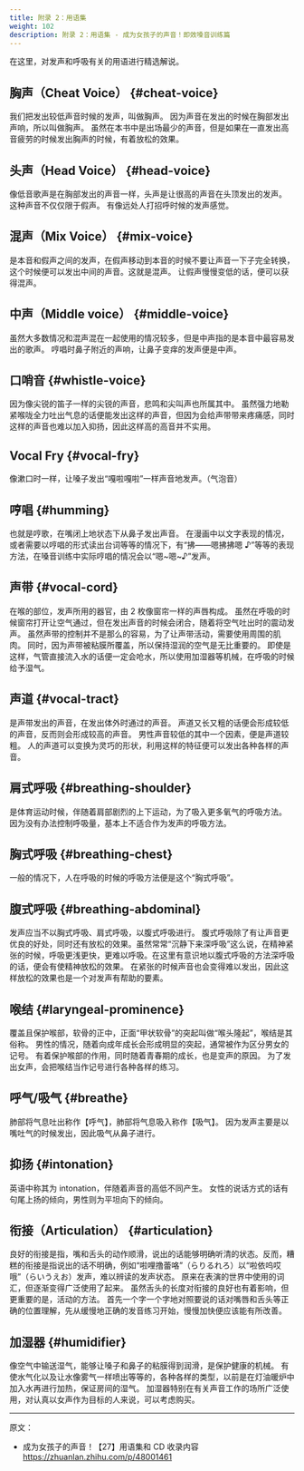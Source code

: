 ```yaml
---
title: 附录 2：用语集
weight: 102
description: 附录 2：用语集 - 成为女孩子的声音！即效嗓音训练篇
---
```


在这里，对发声和呼吸有关的用语进行精选解说。

## 胸声（Cheat Voice） {#cheat-voice}

我们把发出较低声音时候的发声，叫做胸声。
因为声音在发出的时候在胸部发出声响，所以叫做胸声。
虽然在本书中是出场最少的声音，但是如果在一直发出高音疲劳的时候发出胸声的时候，有着放松的效果。

## 头声（Head Voice） {#head-voice}

像低音歌声是在胸部发出的声音一样，头声是让很高的声音在头顶发出的发声。
这种声音不仅仅限于假声。
有像远处人打招呼时候的发声感觉。

## 混声（Mix Voice） {#mix-voice}

是本音和假声之间的发声，在假声移动到本音的时候不要让声音一下子完全转换，这个时候便可以发出中间的声音。这就是混声。
让假声慢慢变低的话，便可以获得混声。

## 中声（Middle voice） {#middle-voice}

虽然大多数情况和混声混在一起使用的情况较多，但是中声指的是本音中最容易发出的歌声。
哼唱时鼻子附近的声响，让鼻子变痒的发声便是中声。

## 口哨音 {#whistle-voice}

因为像尖锐的笛子一样的尖锐的声音，悲鸣和尖叫声也所属其中。
虽然强力地勒紧喉咙全力吐出气息的话便能发出这样的声音，但因为会给声带带来疼痛感，同时这样的声音也难以加入抑扬，因此这样高的高音并不实用。

## Vocal Fry {#vocal-fry}

像漱口时一样，让嗓子发出“嘎啦嘎啦”一样声音地发声。（气泡音）

## 哼唱 {#humming}

也就是哼歌，在嘴闭上地状态下从鼻子发出声音。
在漫画中以文字表现的情况，或者需要以哼唱的形式读出台词等等的情况下，有“拂——嗯拂拂嗯 ♪”等等的表现方法，在嗓音训练中实际哼唱的情况会以“嗯~嗯~♪”发声。

## 声带 {#vocal-cord}

在喉的部位，发声所用的器官，由 2 枚像窗帘一样的声唇构成。
虽然在呼吸的时候窗帘打开让空气通过，但在发出声音的时候会闭合，随着将空气吐出时的震动发声。
虽然声带的控制并不是那么的容易，为了让声带活动，需要使用周围的肌肉。
同时，因为声带被粘膜所覆盖，所以保持湿润的空气是无比重要的。
即使是这样，气管直接流入水的话便一定会呛水，所以使用加湿器等机械，在呼吸的时候给予湿气。

## 声道 {#vocal-tract}

是声带发出的声音，在发出体外时通过的声音。
声道又长又粗的话便会形成较低的声音，反而则会形成较高的声音。
男性声音较低的其中一个因素，便是声道较粗。
人的声道可以变换为灵巧的形状，利用这样的特征便可以发出各种各样的声音。

## 肩式呼吸 {#breathing-shoulder}

是体育运动时候，伴随着肩部剧烈的上下运动，为了吸入更多氧气的呼吸方法。
因为没有办法控制呼吸量，基本上不适合作为发声的呼吸方法。

## 胸式呼吸 {#breathing-chest}

一般的情况下，人在呼吸的时候的呼吸方法便是这个“胸式呼吸”。

## 腹式呼吸 {#breathing-abdominal}

发声应当不以胸式呼吸、肩式呼吸，以腹式呼吸进行。
腹式呼吸除了有让声音更优良的好处，同时还有放松的效果。虽然常常“沉静下来深呼吸”这么说，在精神紧张的时候，呼吸更浅更快，更难以呼吸。在这里有意识地以腹式呼吸的方法深呼吸的话，便会有使精神放松的效果。
在紧张的时候声音也会变得难以发出，因此这样放松的效果也是一个对发声有帮助的要素。

## 喉结 {#laryngeal-prominence}

覆盖且保护喉部，软骨的正中，正面“甲状软骨”的突起叫做“喉头隆起”，喉结是其俗称。
男性的情况，随着向成年成长会形成明显的突起，通常被作为区分男女的记号。
有着保护喉部的作用，同时随着青春期的成长，也是变声的原因。
为了发出女声，会把喉结当作记号进行各种各样的练习。

## 呼气/吸气 {#breathe}

肺部将气息吐出称作【呼气】，肺部将气息吸入称作【吸气】。
因为发声主要是以嘴吐气的时候发出，因此吸气从鼻子进行。

## 抑扬 {#intonation}

英语中称其为 intonation，伴随着声音的高低不同产生。
女性的说话方式的话有句尾上扬的倾向，男性则为平坦向下的倾向。

## 衔接（Articulation） {#articulation}

良好的衔接是指，嘴和舌头的动作顺滑，说出的话能够明确听清的状态。反而，糟糕的衔接是指说出的话不明确，例如“啦哩撸蕾咯”（らりるれろ）以“啦依呜哎哦”（らいうえお）发声，难以辨读的发声状态。
原来在表演的世界中使用的词汇，但逐渐变得广泛使用了起来。
虽然舌头的长度对衔接的良好也有着影响，但更重要的是，活动的方法。
首先一个字一个字地对照要说的话对嘴唇和舌头等正确的位置理解，先从缓慢地正确的发音练习开始，慢慢加快便应该能有所改善。

## 加湿器 {#humidifier}

像空气中输送湿气，能够让嗓子和鼻子的粘膜得到润滑，是保护健康的机械。
有使水气化以及让水像雾气一样喷出等等的，各种各样的类型，以前是在灯油暖炉中加入水再进行加热，保证房间的湿气。
加湿器特别在有关声音工作的场所广泛使用，对认真以女声作为目标的人来说，可以考虑购买。

---

原文：

- 成为女孩子的声音！【27】用语集和 CD 收录内容\
  <https://zhuanlan.zhihu.com/p/48001461>
